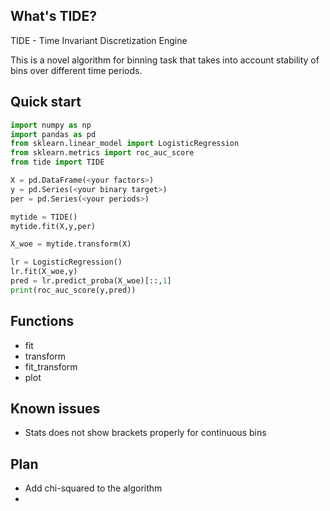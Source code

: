 ## What's TIDE?

TIDE - Time Invariant Discretization Engine

This is a novel algorithm for binning task that takes into account stability of bins over different time periods.

## Quick start
```Python
import numpy as np
import pandas as pd
from sklearn.linear_model import LogisticRegression
from sklearn.metrics import roc_auc_score
from tide import TIDE

X = pd.DataFrame(<your factors>)
y = pd.Series(<your binary target>)
per = pd.Series(<your periods>)

mytide = TIDE()
mytide.fit(X,y,per)

X_woe = mytide.transform(X)

lr = LogisticRegression()
lr.fit(X_woe,y)
pred = lr.predict_proba(X_woe)[::,1]
print(roc_auc_score(y,pred))
```

## Functions
- fit
- transform
- fit_transform
- plot

## Known issues
- Stats does not show brackets properly for continuous bins

## Plan
- Add chi-squared to the algorithm
- 
